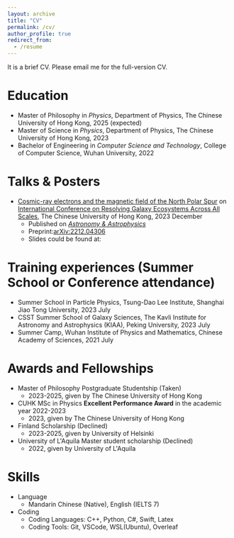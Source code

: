 ```yaml
---
layout: archive
title: "CV"
permalink: /cv/
author_profile: true
redirect_from:
  - /resume
---
```


It is a brief CV. Please email me for the full-version CV.

Education
======
* Master of Philosophy in *Physics*, Department of Physics, The Chinese University of Hong Kong, 2025 (expected)
* Master of Science in *Physics*, Department of Physics, The Chinese University of Hong Kong, 2023
* Bachelor of Engineering in *Computer Science and Technology*, College of Computer Science, Wuhan University, 2022

Talks & Posters
======
* [Cosmic-ray electrons and the magnetic field of the North Polar Spur](https://www.phy.cuhk.edu.hk/events/conf2023/abstract/Jianhao_Wu.html) on [International Conference on Resolving Galaxy Ecosystems Across All Scales](https://www.phy.cuhk.edu.hk/events/conf2023/), The Chinese University of Hong Kong, 2023 December
  * Published on [*Astronomy & Astrophysics*](https://doi.org/10.1051/0004-6361/202245401)
  * Preprint:[arXiv:2212.04306](https://arxiv.org/abs/2212.04306)
  * Slides could be found at:

Training experiences (Summer School or Conference attendance)
======
* Summer School in Particle Physics, Tsung-Dao Lee Institute, Shanghai Jiao Tong University, 2023 July
* CSST Summer School of Galaxy Sciences, The Kavli Institute for Astronomy and Astrophysics (KIAA), Peking University, 2023 July
* Summer Camp, Wuhan Institute of Physics and Mathematics, Chinese Academy of Sciences, 2021 July

Awards and Fellowships
======
* Master of Philosophy Postgraduate Studentship (Taken)
  * 2023-2025, given by The Chinese University of Hong Kong
* CUHK MSc in Physics **Excellent Performance Award** in the academic year 2022-2023
  * 2023, given by The Chinese University of Hong Kong
* Finland Scholarship (Declined)
  * 2023-2025, given by University of Helsinki
* University of L'Aquila Master student scholarship (Declined)
  * 2022, given by University of L'Aquila

Skills
======
* Language
  * Mandarin Chinese (Native), English (IELTS 7)
* Coding
  * Coding Languages: C++, Python, C#, Swift, Latex
  * Coding Tools: Git, VSCode, WSL(Ubuntu), Overleaf